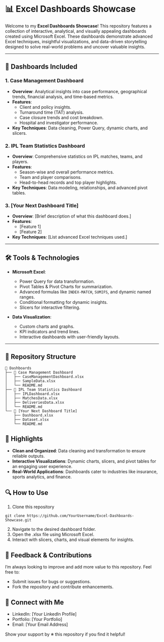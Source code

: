 # 📊 Excel Dashboards Showcase

Welcome to my **Excel Dashboards Showcase**! This repository features a collection of interactive, analytical, and visually appealing dashboards created using Microsoft Excel. These dashboards demonstrate advanced Excel techniques, insightful visualizations, and data-driven storytelling designed to solve real-world problems and uncover valuable insights.

---

## 🚀 Dashboards Included

### 1. **Case Management Dashboard**
- **Overview**: Analytical insights into case performance, geographical trends, financial analysis, and time-based metrics.
- **Features**:
  - Client and policy insights.
  - Turnaround time (TAT) analysis.
  - Case closure trends and cost breakdown.
  - Hospital and investigator performance.
- **Key Techniques**: Data cleaning, Power Query, dynamic charts, and slicers.

### 2. **IPL Team Statistics Dashboard**
- **Overview**: Comprehensive statistics on IPL matches, teams, and players.
- **Features**:
  - Season-wise and overall performance metrics.
  - Team and player comparisons.
  - Head-to-head records and top player highlights.
- **Key Techniques**: Data modeling, relationships, and advanced pivot tables.

### 3. **[Your Next Dashboard Title]**
- **Overview**: [Brief description of what this dashboard does.]
- **Features**:
  - [Feature 1]
  - [Feature 2]
- **Key Techniques**: [List advanced Excel techniques used.]

---

## 🛠️ Tools & Technologies

- **Microsoft Excel**:
  - Power Query for data transformation.
  - Pivot Tables & Pivot Charts for summarization.
  - Advanced formulas like `INDEX-MATCH`, `SUMIFS`, and dynamic named ranges.
  - Conditional formatting for dynamic insights.
  - Slicers for interactive filtering.

- **Data Visualization**:
  - Custom charts and graphs.
  - KPI indicators and trend lines.
  - Interactive dashboards with user-friendly layouts.

---

## 📁 Repository Structure

```plaintext
📂 Dashboards
├── 📁 Case Management Dashboard
│   ├── CaseManagementDashboard.xlsx
│   ├── SampleData.xlsx
│   └── README.md
├── 📁 IPL Team Statistics Dashboard
│   ├── IPLDashboard.xlsx
│   ├── MatchesData.xlsx
│   ├── DeliveriesData.xlsx
│   └── README.md
└── 📁 [Your Next Dashboard Title]
    ├── Dashboard.xlsx
    ├── Dataset.xlsx
    └── README.md
```

## 🌟 Highlights
- **Clean and Organized**: Data cleaning and transformation to ensure reliable outputs.
- **Interactive Visualizations**: Dynamic charts, slicers, and pivot tables for an engaging user experience.
- **Real-World Applications**: Dashboards cater to industries like insurance, sports analytics, and finance.

## 🔍 How to Use
1. Clone this repository
```
git clone https://github.com/YourUsername/Excel-Dashboards-Showcase.git
```
2. Navigate to the desired dashboard folder.
3. Open the .xlsx file using Microsoft Excel.
4. Interact with slicers, charts, and visual elements for insights.

## 📢 Feedback & Contributions
I’m always looking to improve and add more value to this repository. Feel free to:
- Submit issues for bugs or suggestions.
- Fork the repository and contribute enhancements.

## 🤝 Connect with Me
- LinkedIn: [Your LinkedIn Profile]
- Portfolio: [Your Portfolio]
- Email: [Your Email Address]

Show your support by **⭐️** this repository if you find it helpful!
